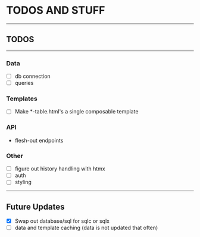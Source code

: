 # TODOS AND STUFF

___
## TODOS
___

### Data
- [ ] db connection
- [ ] queries

### Templates
- [ ] Make *-table.html's a single composable template 

### API
- flesh-out endpoints

### Other
- [ ] figure out history handling with htmx
- [ ] auth
- [ ] styling
___

## Future Updates
- [x] Swap out database/sql for sqlc or sqlx
- [ ] data and template caching (data is not updated that often)